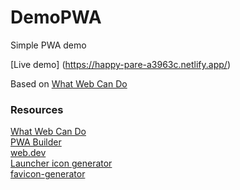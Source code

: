 # DemoPWA
Simple PWA demo

[Live demo] (https://happy-pare-a3963c.netlify.app/)

Based on [What Web Can Do](https://github.com/NOtherDev/whatwebcando)

### Resources
[What Web Can Do](https://github.com/NOtherDev/whatwebcando)\
[PWA Builder](https://www.pwabuilder.com/)\
[web.dev](https://web.dev/)\
[Launcher icon generator](https://romannurik.github.io/)\
[favicon-generator](https://www.favicon-generator.org/)
